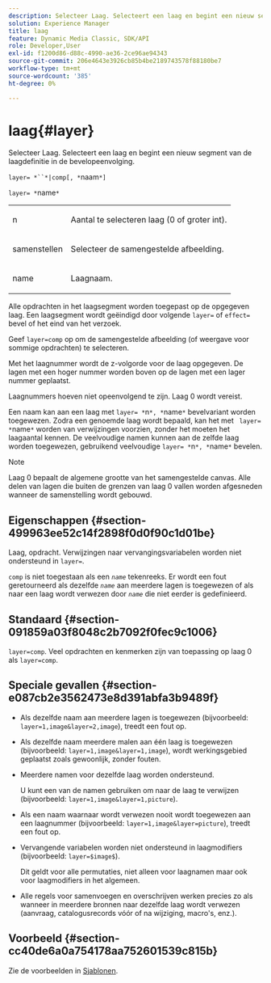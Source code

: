 ```yaml
---
description: Selecteer Laag. Selecteert een laag en begint een nieuw segment van de laagdefinitie in de bevelopeenvolging.
solution: Experience Manager
title: laag
feature: Dynamic Media Classic, SDK/API
role: Developer,User
exl-id: f1200d86-d88c-4990-ae36-2ce96ae94343
source-git-commit: 206e4643e3926cb85b4be2189743578f88180be7
workflow-type: tm+mt
source-wordcount: '385'
ht-degree: 0%

---
```


# laag{#layer}

Selecteer Laag. Selecteert een laag en begint een nieuw segment van de laagdefinitie in de bevelopeenvolging.

`layer= *``*|comp[, *`naam`*]`

`layer= *`name`*`

<table id="simpletable_22DE3365A6454949B0D30C6D7110476E"> 
 <tr class="strow"> 
  <td class="stentry"> <p><span class="codeph"> <span class="varname"> n</span></span> </p></td> 
  <td class="stentry"> <p>Aantal te selecteren laag (0 of groter int). </p></td> 
 </tr> 
 <tr class="strow"> 
  <td class="stentry"> <p><span class="codeph"> samenstellen</span> </p></td> 
  <td class="stentry"> <p>Selecteer de samengestelde afbeelding. </p></td> 
 </tr> 
 <tr class="strow"> 
  <td class="stentry"> <p><span class="codeph"> <span class="varname"> name</span></span> </p></td> 
  <td class="stentry"> <p>Laagnaam. </p></td> 
 </tr> 
</table>

Alle opdrachten in het laagsegment worden toegepast op de opgegeven laag. Een laagsegment wordt geëindigd door volgende `layer=` of `effect=` bevel of het eind van het verzoek.

Geef `layer=comp` op om de samengestelde afbeelding (of weergave voor sommige opdrachten) te selecteren.

Met het laagnummer wordt de z-volgorde voor de laag opgegeven. De lagen met een hoger nummer worden boven op de lagen met een lager nummer geplaatst.

Laagnummers hoeven niet opeenvolgend te zijn. Laag 0 wordt vereist.

Een naam kan aan een laag met `layer= *`n`*, *`name`*` bevelvariant worden toegewezen. Zodra een genoemde laag wordt bepaald, kan het met ` layer= *`name`*` worden van verwijzingen voorzien, zonder het moeten het laagaantal kennen. De veelvoudige namen kunnen aan de zelfde laag worden toegewezen, gebruikend veelvoudige `layer= *`n`*, *`name`*` bevelen.

>[!NOTE]
>
>Laag 0 bepaalt de algemene grootte van het samengestelde canvas. Alle delen van lagen die buiten de grenzen van laag 0 vallen worden afgesneden wanneer de samenstelling wordt gebouwd.

## Eigenschappen {#section-499963ee52c14f2898f0d0f90c1d01be}

Laag, opdracht. Verwijzingen naar vervangingsvariabelen worden niet ondersteund in `layer=`.

`comp` is niet toegestaan als een  *`name`* tekenreeks. Er wordt een fout geretourneerd als dezelfde *`name`* aan meerdere lagen is toegewezen of als naar een laag wordt verwezen door *`name`* die niet eerder is gedefinieerd.

## Standaard {#section-091859a03f8048c2b7092f0fec9c1006}

`layer=comp`. Veel opdrachten en kenmerken zijn van toepassing op laag 0 als `layer=comp`.

## Speciale gevallen {#section-e087cb2e3562473e8d391abfa3b9489f}

* Als dezelfde naam aan meerdere lagen is toegewezen (bijvoorbeeld: `layer=1,image&layer=2,image`), treedt een fout op.
* Als dezelfde naam meerdere malen aan één laag is toegewezen (bijvoorbeeld: `layer=1,image&layer=1,image`), wordt werkingsgebied geplaatst zoals gewoonlijk, zonder fouten.
* Meerdere namen voor dezelfde laag worden ondersteund.

   U kunt een van de namen gebruiken om naar de laag te verwijzen (bijvoorbeeld: `layer=1,image&layer=1,picture`).
* Als een naam waarnaar wordt verwezen nooit wordt toegewezen aan een laagnummer (bijvoorbeeld: `layer=1,image&layer=picture`), treedt een fout op.
* Vervangende variabelen worden niet ondersteund in laagmodifiers (bijvoorbeeld: `layer=$image$`).

   Dit geldt voor alle permutaties, niet alleen voor laagnamen maar ook voor laagmodifiers in het algemeen.

* Alle regels voor samenvoegen en overschrijven werken precies zo als wanneer in meerdere bronnen naar dezelfde laag wordt verwezen (aanvraag, catalogusrecords vóór of na wijziging, macro&#39;s, enz.).

## Voorbeeld {#section-cc40de6a0a754178aa752601539c815b}

Zie de voorbeelden in [Sjablonen](../../../../../is-api/http-ref/image-serving-api-ref/c-http-protocol-reference/c-templates/c-templates.md#concept-3cd2d2adae0e41b2979b9640244d4d3e).
